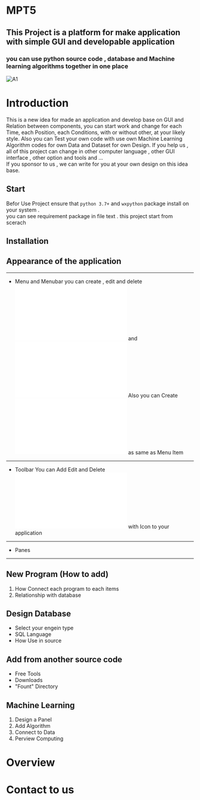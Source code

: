 # MPT5
## This Project is a platform for make application  with simple  GUI  and developable application 
### you can use python source code , database and Machine learning algorithms together in one place
![A1](https://user-images.githubusercontent.com/100749855/161618378-db666dd2-4052-4064-b163-58f4320e4be1.jpg)

Introduction
===========
This is a new idea for made an application and develop base on GUI and Relation between components,
you can start work and change for each Time, each Position, each Conditions, with or without other, at your likely style.
Also you can Test your own code with use own Machine Learning Algorithm codes for own Data and Dataset for own Design.
If you help us , all of this project can change in other computer language , other GUI interface , other option and tools and ...  
If you sponsor to us , we can write for you at your own design on this idea base.


Start
-----
Befor Use Project ensure that ``python 3.7+`` and ``wxpython`` package install on your system .  
you can see requirement package in file text . this project start from scerach 


Installation
------------

Appearance of the application
-----------------------------

---------------------
  * Menu and Menubar
     you can create , edit and delete ![Menu Bar](docs/Help/MenuBar.md) and ![Menu Item](docs/Help/MenuItem.md)
     Also you can Create ![Sub Menu](docs/Help/SubMenu.md) as same as Menu Item 
---------------------
  
  * Toolbar
    You can Add Edit and Delete ![Toolbar](docs/Help/ToolBar.md) with Icon to your application

---------------------
  * Panes
---------------------
  

New Program (How to add)
------------------------

 1. How Connect each program to each items
 2. Relationship with database

Design Database
---------------

 * Select your engein type
 * SQL Language
 * How Use in source

Add from another source code
----------------------------

* Free Tools
* Downloads
* "Fount" Directory

Machine Learning
----------------

1. Design a Panel
2. Add Algorithm
3. Connect to Data
4. Perview Computing

Overview
========

Contact to us
==========


